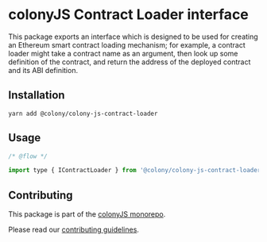 # colonyJS Contract Loader interface

This package exports an interface which is designed to be used for creating
an Ethereum smart contract loading mechanism; for example, a contract
loader might take a contract name as an argument, then look up some
definition of the contract, and return the address of the deployed contract
and its ABI definition.

## Installation

```
yarn add @colony/colony-js-contract-loader
```

## Usage

```JavaScript
/* @flow */

import type { IContractLoader } from '@colony/colony-js-contract-loader';
```


## Contributing

This package is part of the [colonyJS monorepo](https://github.com/JoinColony/colonyJS).

Please read our [contributing guidelines](https://github.com/JoinColony/colonyJS/blob/master/CONTRIBUTING.md).
